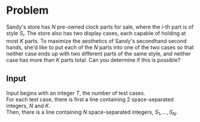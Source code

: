 # Problem

Sandy's store has $N$ pre-owned clock parts for sale, where the $i$-th part is of style $S_i$​. The store also has two display cases, each capable of holding at most $K$ parts. To maximize the aesthetics of Sandy's secondhand second hands, she'd like to put each of the $N$ parts into one of the two cases so that neither case ends up with two different parts of the same style, and neither case has more than $K$ parts total. Can you determine if this is possible?

## Input

Input begins with an integer $T$, the number of test cases.  
For each test case, there is first a line containing 2 space-separated integers, $N$ and $K$.  
Then, there is a line containing $N$ space-separated integers, $S_1,...,S_N$.
